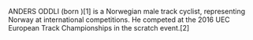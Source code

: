 ANDERS ODDLI (born )[1] is a Norwegian male track cyclist, representing Norway at international competitions. He competed at the 2016 UEC European Track Championships in the scratch event.[2]
